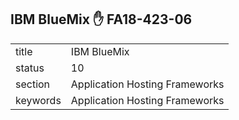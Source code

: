 ## IBM BlueMix :hand: FA18-423-06


|          |                                |
| -------- | ------------------------------ |
| title    | IBM BlueMix                    | 
| status   | 10                             |
| section  | Application Hosting Frameworks |
| keywords | Application Hosting Frameworks |





